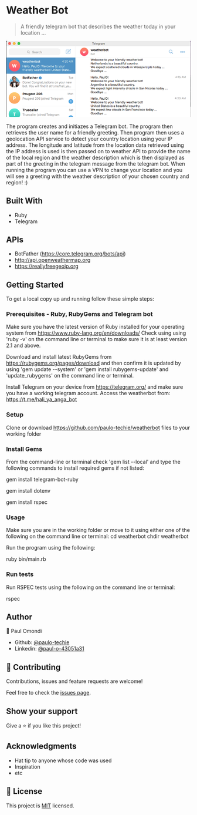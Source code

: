 # Weather Bot

> A friendly telegram bot that describes the weather today in your location ...

![screenshot](./app_screenshot.png)

The program creates and initiazes a Telegram bot. The program then retrieves the user name for a friendly greeting. Then program then uses a geolocation API service to detect your country location using your IP address. The longitude and latitude from the location data retrieved using the IP address is used is then passed on to weather API to provide the name of the local region and the weather description which is then displayed as part of the greeting in the telegram message from the telegram bot. 
When running the program you can use a VPN to change your location and you will see a greeting with the weather description of your chosen country and region! :)

## Built With

- Ruby
- Telegram

## APIs

- BotFather (https://core.telegram.org/bots/api)
- http://api.openweathermap.org
- https://reallyfreegeoip.org


## Getting Started

To get a local copy up and running follow these simple steps:

### Prerequisites - Ruby, RubyGems and Telegram bot

Make sure you have the latest version of Ruby installed for your operating system from https://www.ruby-lang.org/en/downloads/
Check using using 'ruby -v' on the command line or terminal to make sure it is at least version 2.1 and above.

Download and install latest RubyGems from https://rubygems.org/pages/download and then confirm it is updated by using 'gem update --system' or 'gem install rubygems-update' and 'update_rubygems'  on the command line or terminal.

Install Telegram on your device from https://telegram.org/ and make sure you have a working telegram account. Access the weatherbot from: https://t.me/hali_ya_anga_bot

### Setup

Clone or download https://github.com/paulo-techie/weatherbot files to your working folder


### Install Gems

From the command-line or terminal check 'gem list --local' and type the following commands to install required gems if not listed:

gem install telegram-bot-ruby

gem install dotenv

gem install rspec


### Usage

Make sure you are in the working folder or move to it using either one of the following on the command line or terminal: 
cd weatherbot 
chdir weatherbot

Run the program using the following:

ruby bin/main.rb

### Run tests

Run RSPEC tests using the following on the command line or terminal:

rspec



## Author

👤 Paul Omondi

- Github: [@paulo-techie](https://github.com/githubhandle)
- Linkedin: [@paul-o-43051a31](https://www.linkedin.com/in/paul-o-43051a31/)


## 🤝 Contributing

Contributions, issues and feature requests are welcome!

Feel free to check the [issues page](issues/).

## Show your support

Give a ⭐️ if you like this project!

## Acknowledgments

- Hat tip to anyone whose code was used
- Inspiration
- etc

## 📝 License

This project is [MIT](lic.url) licensed.
